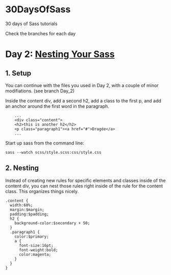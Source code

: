 30DaysOfSass
============

30 days of Sass tutorials

Check the branches for each day

# Day 2: [Nesting Your Sass](http://leveluptuts.com/tutorials/sass-tutorials/3-nesting-your-sass)

## 1. Setup
 You can continue with the files you used in Day 2, with a couple of minor modifiations. (see branch Day_2)
 
 Inside the content div, add a second h2, add a class to the first p, and add an anchor around the first word in the paragraph.
 
 ```
     ...
     <div class="content">
     <h2>this is another h2</h2>
     <p class="paragraph1"><a href="#">Dragée</a>
     ...
 ```

 
 Start up sass from the command line:
 
 ```
 sass --watch scss/style.scss:css/style.css
 ```

## 2. Nesting
Instead of creating new rules for specific elements and classes inside of the content div, you can nest those rules right inside of the rule for the content class. This organizes things nicely.

```
.content {
  width:60%;
  margin:$margin;
  padding:$padding;
  h2 {
    background-color:$secondary + 50;
  }
  .paragraph1 {
    color:$primary;
    a {
      font-size:16pt;
      font-weight:bold;
      color:magenta;
    }
  }
}
```